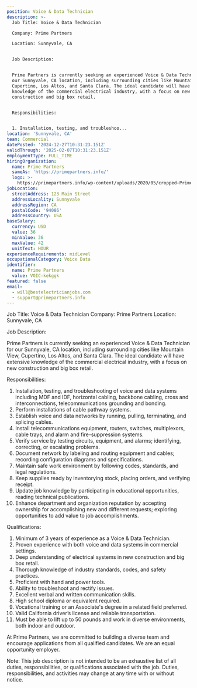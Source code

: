 ```yaml
---
position: Voice & Data Technician
description: >-
  Job Title: Voice & Data Technician

  Company: Prime Partners

  Location: Sunnyvale, CA


  Job Description:


  Prime Partners is currently seeking an experienced Voice & Data Technician for
  our Sunnyvale, CA location, including surrounding cities like Mountain View,
  Cupertino, Los Altos, and Santa Clara. The ideal candidate will have extensive
  knowledge of the commercial electrical industry, with a focus on new
  construction and big box retail.


  Responsibilities:


  1. Installation, testing, and troubleshoo...
location: 'Sunnyvale, CA'
team: Commercial
datePosted: '2024-12-27T10:31:23.151Z'
validThrough: '2025-02-07T10:31:23.151Z'
employmentType: FULL_TIME
hiringOrganization:
  name: Prime Partners
  sameAs: 'https://primepartners.info/'
  logo: >-
    https://primepartners.info/wp-content/uploads/2020/05/cropped-Prime-Partners-Logo-NO-BG-1-1.png
jobLocation:
  streetAddress: 123 Main Street
  addressLocality: Sunnyvale
  addressRegion: CA
  postalCode: '94086'
  addressCountry: USA
baseSalary:
  currency: USD
  value: 36
  minValue: 36
  maxValue: 42
  unitText: HOUR
experienceRequirements: midLevel
occupationalCategory: Voice Data
identifier:
  name: Prime Partners
  value: VOIC-kekggk
featured: false
email:
  - will@bestelectricianjobs.com
  - support@primepartners.info
---
```




Job Title: Voice & Data Technician
Company: Prime Partners
Location: Sunnyvale, CA

Job Description:

Prime Partners is currently seeking an experienced Voice & Data Technician for our Sunnyvale, CA location, including surrounding cities like Mountain View, Cupertino, Los Altos, and Santa Clara. The ideal candidate will have extensive knowledge of the commercial electrical industry, with a focus on new construction and big box retail.

Responsibilities:

1. Installation, testing, and troubleshooting of voice and data systems including MDF and IDF, horizontal cabling, backbone cabling, cross and interconnections, telecommunications grounding and bonding.
2. Perform installations of cable pathway systems.
3. Establish voice and data networks by running, pulling, terminating, and splicing cables.
4. Install telecommunications equipment, routers, switches, multiplexors, cable trays, and alarm and fire-suppression systems.
5. Verify service by testing circuits, equipment, and alarms; identifying, correcting, or escalating problems.
6. Document network by labeling and routing equipment and cables; recording configuration diagrams and specifications.
7. Maintain safe work environment by following codes, standards, and legal regulations.
8. Keep supplies ready by inventorying stock, placing orders, and verifying receipt.
9. Update job knowledge by participating in educational opportunities, reading technical publications.
10. Enhance department and organization reputation by accepting ownership for accomplishing new and different requests; exploring opportunities to add value to job accomplishments.

Qualifications:

1. Minimum of 3 years of experience as a Voice & Data Technician.
2. Proven experience with both voice and data systems in commercial settings.
3. Deep understanding of electrical systems in new construction and big box retail.
4. Thorough knowledge of industry standards, codes, and safety practices.
5. Proficient with hand and power tools.
6. Ability to troubleshoot and rectify issues.
7. Excellent verbal and written communication skills.
8. High school diploma or equivalent required.
9. Vocational training or an Associate's degree in a related field preferred.
10. Valid California driver’s license and reliable transportation.
11. Must be able to lift up to 50 pounds and work in diverse environments, both indoor and outdoor.

At Prime Partners, we are committed to building a diverse team and encourage applications from all qualified candidates. We are an equal opportunity employer.

Note: This job description is not intended to be an exhaustive list of all duties, responsibilities, or qualifications associated with the job. Duties, responsibilities, and activities may change at any time with or without notice.
